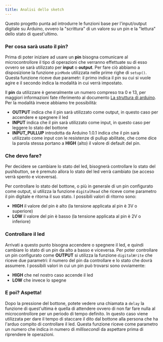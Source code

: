 ```yaml
---
title: Analisi dello sketch
---
```


Questo progetto punta ad introdurre le funzioni base per l'input/output
digitale su Arduino, ovvero la "scrittura" di un valore su un pin e la "lettura" dello stato di quest'ultimo.

### Per cosa sarà usato il pin?

Prima di poter iniziare ad usare un __pin__ bisogna comunicare al microcontrollore il tipo di operazioni che verranno
effettuate su di esso ovvero se sarà utilizzato per __input__  o __output__. Per fare ciò abbiamo a disposizione
la funzione `pinMode` utilizzata nelle prime righe di `setup()`.
Questa funzione riceve due parametr: il primo indica il pin su cui si vuole agire e il secondo indica la modalità
in cui verrà impostato.

Il __pin__ da utilizzare è generalmente un numero compreso tra 0 e 13, per maggiori informazioni fate riferimento al documento [La struttura di arduino](link).
Per la modalità invece abbiamo tre possibilità:

 * __OUTPUT__ indica che il pin sarà utilizzato come output, in questo caso per accendere e spegnere il led
 * __INPUT__ indica che il pin sarà utilizzato come input, in questo caso per leggere lo stato del bottone
 * __INPUT_PULLUP__ introdotta da Arduino 1.0.1 indica che il pin sarà utilizzato come input con le resistenze di pullup abilitate, che come dice la parola stessa portano a __HIGH__ (alto) il valore di default del pin.

### Che devo fare?

Per decidere se cambiare lo stato del led, bisognerà controllare lo stato del pushbutton, se è premuto allora
lo stato del led verrà cambiato (se acceso verrà spento e viceversa).

Per controllare lo stato del bottone, o più in generale di un pin configurato come output, si utilizza la funzione
`digitalRead` che riceve come parametro il pin digitale e ritorna il suo stato.
I possibili valori di ritorno sono:

 * __HIGH__ il valore del pin è alto (la tensione applicata al pin è 3V o superiore)
 * __LOW__ il valore del pin è basso (la tensione applicata al pin è 2V o inferiore)

### Controllare il led

Arrivati a questo punto bisogna accendere o spegnere il led, e quindi cambiare lo stato di un pin da alto a basso e viceversa.
Per poter controllare un pin configurato come __OUTPUT__ si utilizza la funzione `digitalWrite` che riceve due parametri: il numero del pin da controllare e lo stato che dovrà assumere.
I possibili valori in cui un pin può trovarsi sono ovviamente:

 * __HIGH__ che nel nostro caso accende il led
 * __LOW__ che invece lo spegne

### E poi? Aspetta!

Dopo la pressione del bottone, potete vedere una chiamata a `delay` la funzione di quest'ultima è quella di attendere ovvero di non far fare nulla al microcontrollore per un periodo di tempo definito.
In questo caso viene utilizzata per dare il tempo di staccare il dito dal bottone alla persona che ha l'arduo compito di controllare il led.
Questa funzione riceve come parametro un numero che indica in numero di _millisecondi_ da aspettare prima di riprendere le operazioni.